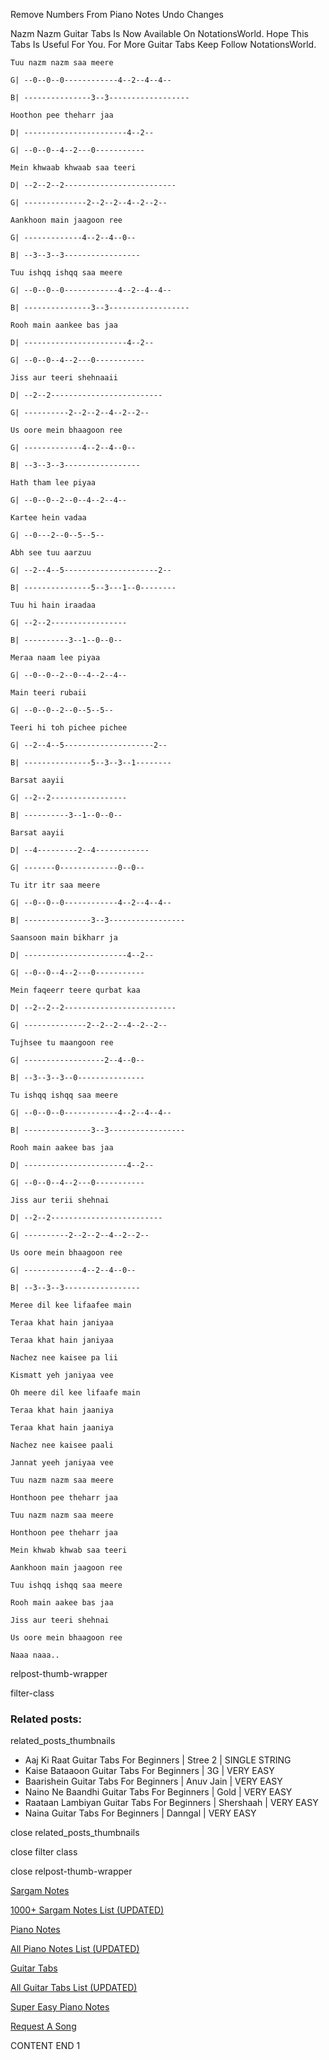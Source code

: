 
Remove Numbers From Piano Notes
Undo Changes

Nazm Nazm Guitar Tabs Is Now Available On NotationsWorld. Hope This Tabs Is Useful For You. For More Guitar Tabs Keep Follow NotationsWorld.

```
Tuu nazm nazm saa meere

G| --0--0--0------------4--2--4--4--

B| ---------------3--3------------------

Hoothon pee theharr jaa

D| -----------------------4--2--

G| --0--0--4--2---0-----------

Mein khwaab khwaab saa teeri

D| --2--2--2-------------------------

G| --------------2--2--2--4--2--2--

Aankhoon main jaagoon ree

G| -------------4--2--4--0--

B| --3--3--3-----------------

Tuu ishqq ishqq saa meere

G| --0--0--0------------4--2--4--4--

B| ---------------3--3------------------

Rooh main aankee bas jaa

D| -----------------------4--2--

G| --0--0--4--2---0-----------

Jiss aur teeri shehnaaii

D| --2--2-------------------------

G| ----------2--2--2--4--2--2--

Us oore mein bhaagoon ree

G| -------------4--2--4--0--

B| --3--3--3-----------------

Hath tham lee piyaa

G| --0--0--2--0--4--2--4--

Kartee hein vadaa

G| --0---2--0--5--5--

Abh see tuu aarzuu

G| --2--4--5---------------------2--

B| ---------------5--3---1--0--------

Tuu hi hain iraadaa

G| --2--2-----------------

B| ----------3--1--0--0--

Meraa naam lee piyaa

G| --0--0--2--0--4--2--4--

Main teeri rubaii

G| --0--0--2--0--5--5--

Teeri hi toh pichee pichee

G| --2--4--5--------------------2--

B| ---------------5--3--3--1--------

Barsat aayii

G| --2--2-----------------

B| ----------3--1--0--0--

Barsat aayii

D| --4---------2--4------------

G| -------0-------------0--0--

Tu itr itr saa meere

G| --0--0--0------------4--2--4--4--

B| ---------------3--3-----------------

Saansoon main bikharr ja

D| -----------------------4--2--

G| --0--0--4--2---0-----------

Mein faqeerr teere qurbat kaa

D| --2--2--2-------------------------

G| --------------2--2--2--4--2--2--

Tujhsee tu maangoon ree

G| ------------------2--4--0--

B| --3--3--3--0---------------

Tu ishqq ishqq saa meere

G| --0--0--0------------4--2--4--4--

B| ---------------3--3-----------------

Rooh main aakee bas jaa

D| -----------------------4--2--

G| --0--0--4--2---0-----------

Jiss aur terii shehnai

D| --2--2-------------------------

G| ----------2--2--2--4--2--2--

Us oore mein bhaagoon ree

G| -------------4--2--4--0--

B| --3--3--3-----------------

Meree dil kee lifaafee main

Teraa khat hain janiyaa

Teraa khat hain janiyaa

Nachez nee kaisee pa lii

Kismatt yeh janiyaa vee

Oh meere dil kee lifaafe main

Teraa khat hain jaaniya

Teraa khat hain jaaniya

Nachez nee kaisee paali

Jannat yeeh janiyaa vee

Tuu nazm nazm saa meere

Honthoon pee theharr jaa 

Tuu nazm nazm saa meere

Honthoon pee theharr jaa

Mein khwab khwab saa teeri

Aankhoon main jaagoon ree

Tuu ishqq ishqq saa meere

Rooh main aakee bas jaa

Jiss aur teeri shehnai

Us oore mein bhaagoon ree

Naaa naaa..
```

relpost-thumb-wrapper

filter-class

### Related posts:

related_posts_thumbnails

* Aaj Ki Raat Guitar Tabs For Beginners | Stree 2 | SINGLE STRING
* Kaise Bataaoon Guitar Tabs For Beginners | 3G | VERY EASY
* Baarishein Guitar Tabs For Beginners | Anuv Jain | VERY EASY
* Naino Ne Baandhi Guitar Tabs For Beginners | Gold | VERY EASY
* Raataan Lambiyan Guitar Tabs For Beginners | Shershaah | VERY EASY
* Naina Guitar Tabs For Beginners | Danngal | VERY EASY

close related_posts_thumbnails

close filter class

close relpost-thumb-wrapper

[Sargam Notes](https://www.notationsworld.com/sargam-notes.html)

[1000+ Sargam Notes List (UPDATED)](https://www.notationsworld.com/all-songs-list-sargam-notes.html)

[Piano Notes](https://www.notationsworld.com/piano-notes.html)

[All Piano Notes List (UPDATED)](https://www.notationsworld.com/all-songs-list-piano-notes.html)

[Guitar Tabs](https://www.notationsworld.com/guitar-tabs.html)

[All Guitar Tabs List (UPDATED)](https://www.notationsworld.com/all-songs-list-guitar-tabs.html)

[Super Easy Piano Notes](https://studywall.in/)

[Request A Song](https://www.notationsworld.com/request-a-song.html)

CONTENT END 1

